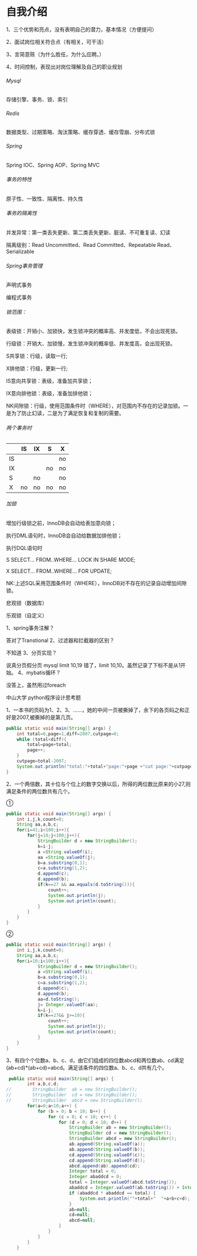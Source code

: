 # **自我介绍**

1、三个优势和亮点，没有表明自己的潜力，基本情况（方便提问）

2、面试岗位相关符合点（有相关，可干活）

3、言简意赅（为什么胜任，为什么应聘。）

4、时间控制，表现出对岗位理解及自己的职业规划

###### Mysql

存储引擎、事务、锁、索引

###### Redis

数据类型、过期策略、淘汰策略、缓存穿透、缓存雪崩、分布式锁

###### Spring

Spring IOC、Spring AOP、Spring MVC

###### 事务的特性

原子性、一致性、隔离性、持久性

###### 事务的隔离性

并发异常：第一类丢失更新、第二类丢失更新、脏读、不可重复读、幻读

隔离级别：Read Uncommitted、Read Committed、Repeatable Read、Serializable

###### Spring事务管理

声明式事务

编程式事务

###### 锁范围：

表级锁：开销小、加锁快，发生锁冲突的概率高、并发度低，不会出现死锁。

行级锁：开销大、加锁慢，发生锁冲突的概率低、并发度高，会出现死锁。

S共享锁：行级，读取一行;

X排他锁：行级，更新一行;

IS意向共享锁：表级，准备加共享锁；

IX意向排他锁：表级，准备加排他锁；

NK间隙锁：行级，使用范围条件时（WHERE），对范围内不存在的记录加锁。一是为了防止幻读，二是为了满足恢复和复制的需要。

###### 两个事务时

|      | IS   | IX   | S    | X    |
| ---- | ---- | ---- | ---- | ---- |
| IS   |      |      |      | no   |
| IX   |      |      | no   | no   |
| S    |      | no   |      | no   |
| X    | no   | no   | no   | no   |

###### 加锁

增加行级锁之前，InnoDB会自动给表加意向锁；

执行DML语句时，InnoDB会自动给数据加排他锁；

执行DQL语句时

S     SELECT... FROM..WHERE...       LOCK   IN SHARE MODE; 

X      SELECT... FROM..WHERE...            FOR UPDATE; 

NK:上述SQL采用范围条件时（WHERE），InnoDB对不存在的记录自动增加间隙锁。





悲观锁（数据库）

乐观锁（自定义）











1、spring事务注解？

 答对了Transtional
2、过滤器和拦截器的区别？

 不知道
3、分页实现？

 说真分页假分页 mysql limit 10,19 错了，limit 10,10。虽然记录了下标不是从1开始。
4、mybatis循环？

 没答上，虽然用过foreach











中山大学 python程序设计思考题

1、一本书的页码为1、2、3、……，她的中间一页被撕掉了，余下的各页码之和正好是2007,被撕掉的是第几页。

```java
public static void main(String[] args) {
    int total=0,page=1,diff=2007,cutpage=0;
    while (total<diff){
        total=page+total;
        page++;
    }
    cutpage=total-2007;
    System.out.println("total:"+total+"page:"+page +"cut page:"+cutpage);
}
```

2、一个两倍数，其十位与个位上的数字交换以后，所得的两位数比原来的小27,则满足条件的两位数共有几个。

①

```java
public static void main(String[] args) {
    int i,j,k,count=0;
    String aa,a,b,c;
    for(i=41;i<100;i++){
        for(j=10;j<100;j++){
            StringBuilder d = new StringBuilder();
            k=i-j;
            a =String.valueOf(i);
            aa =String.valueOf(j);
            b=a.substring(0,1);
            c=a.substring(1,2);
            d.append(c);
            d.append(b);
            if(k==27 && aa.equals(d.toString())){
                count++;
                System.out.println(j);
                System.out.println(count);
            }
        }
    }
}
```

②

```java
public static void main(String[] args) {
    int i,j,k,count=0;
    String aa,a,b,c;
    for(i=10;i<100;i++){
            StringBuilder d = new StringBuilder();
            a =String.valueOf(i);
            b=a.substring(0,1);
            c=a.substring(1,2);
            d.append(c);
            d.append(b);
            aa=d.toString();
            j= Integer.valueOf(aa);
            k=i-j;
            if(k==27&& j>=10){
                count++;
                System.out.println(j);
                System.out.println(count);
            }
    }
}
```

3、有四个个位数a、b、c、d，由它们组成的四位数abcd和两位数ab、cd满足(ab+cd)*(ab+cd)=abcd。满足该条件的四位数a、b、c、d共有几个。

```java
 public static void main(String[] args) {
        int a,b,c,d;
//        StringBuilder  ab = new StringBuilder();
//        StringBuilder  cd = new StringBuilder();
//        StringBuilder  abcd = new StringBuilder();
        for(a=0;a<10;a++) {
            for (b = 0; b < 10; b++) {
                for (c = 0; c < 10; c++) {
                    for (d = 0; d < 10; d++) {
                        StringBuilder ab = new StringBuilder();
                        StringBuilder cd = new StringBuilder();
                        StringBuilder abcd = new StringBuilder();
                        ab.append(String.valueOf(a));
                        ab.append(String.valueOf(b));
                        cd.append(String.valueOf(c));
                        cd.append(String.valueOf(d));
                        abcd.append(ab).append(cd);
                        Integer total = 0;
                        Integer abaddcd = 0;
                        total = Integer.valueOf(abcd.toString());
                        abaddcd = Integer.valueOf(ab.toString()) + Integer.valueOf(cd.toString());
                        if (abaddcd * abaddcd == total) {
                            System.out.println(""+total+"  "+a+b+c+d);
                        }
                        ab=null;
                        cd=null;
                        abcd=null;
                    }
                }
            }
        }
    }
```

